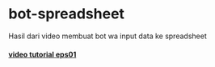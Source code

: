 # bot-spreadsheet
Hasil dari video membuat bot wa input data ke spreadsheet

#### [video tutorial eps01](https://youtu.be/xIn9IBd-2c4)
